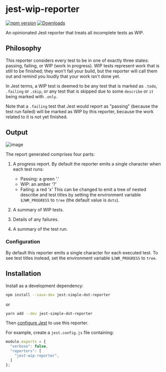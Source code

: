 # jest-wip-reporter

[![npm version](https://badge.fury.io/js/jest-wip-reporter.svg)](https://www.npmjs.com/package/jest-wip-reporter)
[![Downloads](https://img.shields.io/npm/dm/jest-wip-reporter.svg)](https://www.npmjs.com/package/jest-wip-reporter)

An opinionated Jest reporter that treats all incomplete tests as WIP.

## Philosophy

This reporter considers every test to be in one of exactly three states:
passing, failing, or WIP (work in progress).
WIP tests represent work that is still to be finished; they won't
fail your build, but the reporter will call them out and remind you loudly
that your work isn't done yet.

In Jest terms,
a WIP test is deemed to be any test that is marked as `.todo`, `.failing` or `.skip`,
or any test that is skipped due to some `describe` or `it` being marked with `.only`.

Note that a `.failing` test that Jest would report as "passing"
(because the test run failed)
will be marked as WIP by this reporter, because the work related to it
is not yet finished.

## Output

![image](https://github.com/kevinrutherford/jest-wip-reporter/assets/23290/5bf37aa3-186e-4015-9dae-a82da62e08cd)

The report generated comprises four parts:

1. A progress report.
   By default the reporter emits a single character when each test runs:
   - Passing: a green '.'
   - WIP: an amber '?'
   - Failing: a red 'x'
   This can be changed to emit a tree of nested describe and test titles
   by setting the environment variable `$JWR_PROGRESS` to `tree`
   (the default value is `dots`).

2. A summary of WIP tests.

3. Details of any failures.

4. A summary of the test run.

### Configuration

By default this reporter emits a single character for each executed test.
To see test titles instead, set the environment variable `$JWR_PROGRESS` to `tree`.

## Installation

Install as a development dependency:

```bash
npm install --save-dev jest-simple-dot-reporter
```

or

```bash
yarn add --dev jest-simple-dot-reporter
```

Then [configure Jest](https://facebook.github.io/jest/docs/en/configuration.html)
to use this reporter.

For example, create a `jest.config.js` file containing:

```javascript
module.exports = {
  "verbose": false,
  "reporters": [
    "jest-wip-reporter",
  ]
};
```


